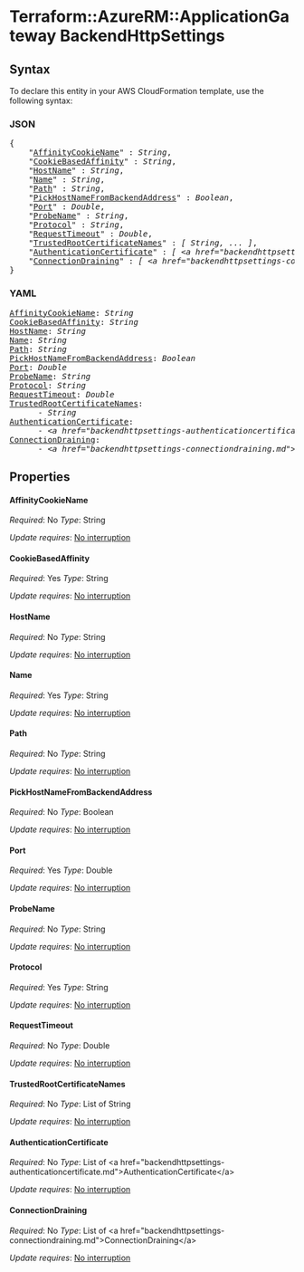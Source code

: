 # Terraform::AzureRM::ApplicationGateway BackendHttpSettings

## Syntax

To declare this entity in your AWS CloudFormation template, use the following syntax:

### JSON

<pre>
{
    "<a href="#affinitycookiename" title="AffinityCookieName">AffinityCookieName</a>" : <i>String</i>,
    "<a href="#cookiebasedaffinity" title="CookieBasedAffinity">CookieBasedAffinity</a>" : <i>String</i>,
    "<a href="#hostname" title="HostName">HostName</a>" : <i>String</i>,
    "<a href="#name" title="Name">Name</a>" : <i>String</i>,
    "<a href="#path" title="Path">Path</a>" : <i>String</i>,
    "<a href="#pickhostnamefrombackendaddress" title="PickHostNameFromBackendAddress">PickHostNameFromBackendAddress</a>" : <i>Boolean</i>,
    "<a href="#port" title="Port">Port</a>" : <i>Double</i>,
    "<a href="#probename" title="ProbeName">ProbeName</a>" : <i>String</i>,
    "<a href="#protocol" title="Protocol">Protocol</a>" : <i>String</i>,
    "<a href="#requesttimeout" title="RequestTimeout">RequestTimeout</a>" : <i>Double</i>,
    "<a href="#trustedrootcertificatenames" title="TrustedRootCertificateNames">TrustedRootCertificateNames</a>" : <i>[ String, ... ]</i>,
    "<a href="#authenticationcertificate" title="AuthenticationCertificate">AuthenticationCertificate</a>" : <i>[ &lt;a href=&#34;backendhttpsettings-authenticationcertificate.md&#34;&gt;AuthenticationCertificate&lt;/a&gt;, ... ]</i>,
    "<a href="#connectiondraining" title="ConnectionDraining">ConnectionDraining</a>" : <i>[ &lt;a href=&#34;backendhttpsettings-connectiondraining.md&#34;&gt;ConnectionDraining&lt;/a&gt;, ... ]</i>
}
</pre>

### YAML

<pre>
<a href="#affinitycookiename" title="AffinityCookieName">AffinityCookieName</a>: <i>String</i>
<a href="#cookiebasedaffinity" title="CookieBasedAffinity">CookieBasedAffinity</a>: <i>String</i>
<a href="#hostname" title="HostName">HostName</a>: <i>String</i>
<a href="#name" title="Name">Name</a>: <i>String</i>
<a href="#path" title="Path">Path</a>: <i>String</i>
<a href="#pickhostnamefrombackendaddress" title="PickHostNameFromBackendAddress">PickHostNameFromBackendAddress</a>: <i>Boolean</i>
<a href="#port" title="Port">Port</a>: <i>Double</i>
<a href="#probename" title="ProbeName">ProbeName</a>: <i>String</i>
<a href="#protocol" title="Protocol">Protocol</a>: <i>String</i>
<a href="#requesttimeout" title="RequestTimeout">RequestTimeout</a>: <i>Double</i>
<a href="#trustedrootcertificatenames" title="TrustedRootCertificateNames">TrustedRootCertificateNames</a>: <i>
      - String</i>
<a href="#authenticationcertificate" title="AuthenticationCertificate">AuthenticationCertificate</a>: <i>
      - &lt;a href=&#34;backendhttpsettings-authenticationcertificate.md&#34;&gt;AuthenticationCertificate&lt;/a&gt;</i>
<a href="#connectiondraining" title="ConnectionDraining">ConnectionDraining</a>: <i>
      - &lt;a href=&#34;backendhttpsettings-connectiondraining.md&#34;&gt;ConnectionDraining&lt;/a&gt;</i>
</pre>

## Properties

#### AffinityCookieName

_Required_: No
_Type_: String

_Update requires_: [No interruption](https://docs.aws.amazon.com/AWSCloudFormation/latest/UserGuide/using-cfn-updating-stacks-update-behaviors.html#update-no-interrupt)

#### CookieBasedAffinity

_Required_: Yes
_Type_: String

_Update requires_: [No interruption](https://docs.aws.amazon.com/AWSCloudFormation/latest/UserGuide/using-cfn-updating-stacks-update-behaviors.html#update-no-interrupt)

#### HostName

_Required_: No
_Type_: String

_Update requires_: [No interruption](https://docs.aws.amazon.com/AWSCloudFormation/latest/UserGuide/using-cfn-updating-stacks-update-behaviors.html#update-no-interrupt)

#### Name

_Required_: Yes
_Type_: String

_Update requires_: [No interruption](https://docs.aws.amazon.com/AWSCloudFormation/latest/UserGuide/using-cfn-updating-stacks-update-behaviors.html#update-no-interrupt)

#### Path

_Required_: No
_Type_: String

_Update requires_: [No interruption](https://docs.aws.amazon.com/AWSCloudFormation/latest/UserGuide/using-cfn-updating-stacks-update-behaviors.html#update-no-interrupt)

#### PickHostNameFromBackendAddress

_Required_: No
_Type_: Boolean

_Update requires_: [No interruption](https://docs.aws.amazon.com/AWSCloudFormation/latest/UserGuide/using-cfn-updating-stacks-update-behaviors.html#update-no-interrupt)

#### Port

_Required_: Yes
_Type_: Double

_Update requires_: [No interruption](https://docs.aws.amazon.com/AWSCloudFormation/latest/UserGuide/using-cfn-updating-stacks-update-behaviors.html#update-no-interrupt)

#### ProbeName

_Required_: No
_Type_: String

_Update requires_: [No interruption](https://docs.aws.amazon.com/AWSCloudFormation/latest/UserGuide/using-cfn-updating-stacks-update-behaviors.html#update-no-interrupt)

#### Protocol

_Required_: Yes
_Type_: String

_Update requires_: [No interruption](https://docs.aws.amazon.com/AWSCloudFormation/latest/UserGuide/using-cfn-updating-stacks-update-behaviors.html#update-no-interrupt)

#### RequestTimeout

_Required_: No
_Type_: Double

_Update requires_: [No interruption](https://docs.aws.amazon.com/AWSCloudFormation/latest/UserGuide/using-cfn-updating-stacks-update-behaviors.html#update-no-interrupt)

#### TrustedRootCertificateNames

_Required_: No
_Type_: List of String

_Update requires_: [No interruption](https://docs.aws.amazon.com/AWSCloudFormation/latest/UserGuide/using-cfn-updating-stacks-update-behaviors.html#update-no-interrupt)

#### AuthenticationCertificate

_Required_: No
_Type_: List of &lt;a href=&#34;backendhttpsettings-authenticationcertificate.md&#34;&gt;AuthenticationCertificate&lt;/a&gt;

_Update requires_: [No interruption](https://docs.aws.amazon.com/AWSCloudFormation/latest/UserGuide/using-cfn-updating-stacks-update-behaviors.html#update-no-interrupt)

#### ConnectionDraining

_Required_: No
_Type_: List of &lt;a href=&#34;backendhttpsettings-connectiondraining.md&#34;&gt;ConnectionDraining&lt;/a&gt;

_Update requires_: [No interruption](https://docs.aws.amazon.com/AWSCloudFormation/latest/UserGuide/using-cfn-updating-stacks-update-behaviors.html#update-no-interrupt)

